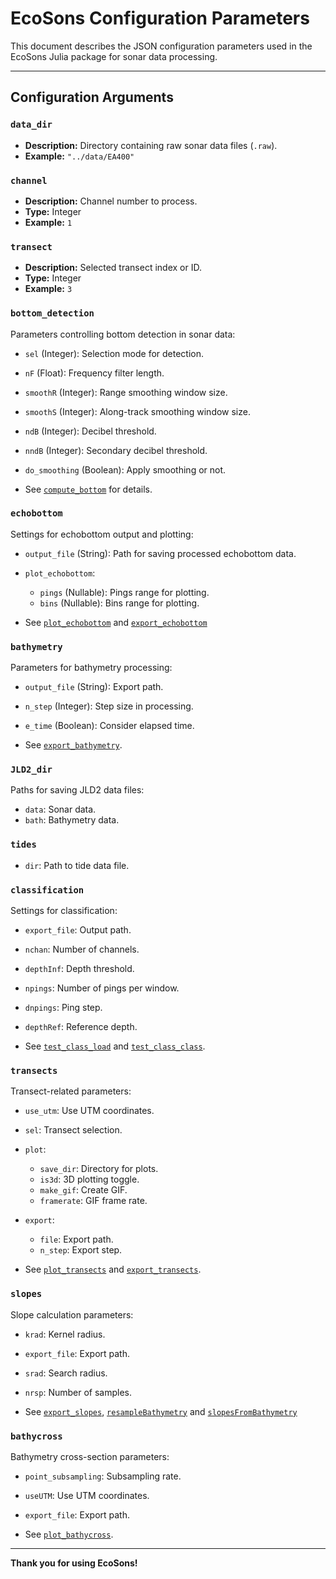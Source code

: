 # EcoSons Configuration Parameters

This document describes the JSON configuration parameters used in the EcoSons Julia package for sonar data processing.

---

## Configuration Arguments

### `data_dir`
- **Description:** Directory containing raw sonar data files (`.raw`).
- **Example:** `"../data/EA400"`

### `channel`
- **Description:** Channel number to process.
- **Type:** Integer
- **Example:** `1`

### `transect`
- **Description:** Selected transect index or ID.
- **Type:** Integer
- **Example:** `3`

### `bottom_detection`
Parameters controlling bottom detection in sonar data:
- `sel` (Integer): Selection mode for detection.
- `nF` (Float): Frequency filter length.
- `smoothR` (Integer): Range smoothing window size.
- `smoothS` (Integer): Along-track smoothing window size.
- `ndB` (Integer): Decibel threshold.
- `nndB` (Integer): Secondary decibel threshold.
- `do_smoothing` (Boolean): Apply smoothing or not.

- See [`compute_bottom`](/src/lib/bathymetry/bathymetry_bottom.jl) for details.

### `echobottom`
Settings for echobottom output and plotting:
- `output_file` (String): Path for saving processed echobottom data.
- `plot_echobottom`:
  - `pings` (Nullable): Pings range for plotting.
  - `bins` (Nullable): Bins range for plotting.

- See [`plot_echobottom`](/src/lib/bathymetry/plot_echobottom.jl) and [`export_echobottom`](/src/lib/bathymetry/export_echobottom.jl)

### `bathymetry`
Parameters for bathymetry processing:
- `output_file` (String): Export path.
- `n_step` (Integer): Step size in processing.
- `e_time` (Boolean): Consider elapsed time.

- See [`export_bathymetry`](/src/lib/bathymetry/export_bathymetry.jl).

### `JLD2_dir`
Paths for saving JLD2 data files:
- `data`: Sonar data.
- `bath`: Bathymetry data.

### `tides`
- `dir`: Path to tide data file.

### `classification`
Settings for classification:
- `export_file`: Output path.
- `nchan`: Number of channels.
- `depthInf`: Depth threshold.
- `npings`: Number of pings per window.
- `dnpings`: Ping step.
- `depthRef`: Reference depth.

- See [`test_class_load`](/src/lib/classif/test_class_load.jl) and [`test_class_class`](/src/lib/classif/test_class_class.jl).

### `transects`
Transect-related parameters:
- `use_utm`: Use UTM coordinates.
- `sel`: Transect selection.
- `plot`:
  - `save_dir`: Directory for plots.
  - `is3d`: 3D plotting toggle.
  - `make_gif`: Create GIF.
  - `framerate`: GIF frame rate.
- `export`:
  - `file`: Export path.
  - `n_step`: Export step.

- See [`plot_transects`](/src/lib/bathymetry/plot_transects.jl) and [`export_transects`](/src/lib/bathymetry/export_transects.jl).

### `slopes`
Slope calculation parameters:
- `krad`: Kernel radius.
- `export_file`: Export path.
- `srad`: Search radius.
- `nrsp`: Number of samples.

- See [`export_slopes`](/src/lib/bathymetry/export_slopes.jl), [`resampleBathymetry`](/src/lib/bathymetry/bathymetry_resampling.jl) and [`slopesFromBathymetry`](/src/lib/procs/slopesFromBathymetry.jl)

### `bathycross`
Bathymetry cross-section parameters:
- `point_subsampling`: Subsampling rate.
- `useUTM`: Use UTM coordinates.
- `export_file`: Export path.

- See [`plot_bathycross`](/src/lib/bathymetry/plot_bathycross.jl).

---

**Thank you for using EcoSons!**
